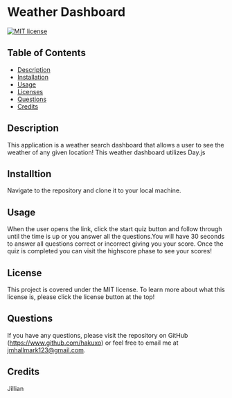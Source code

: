 # Weather Dashboard

  [![MIT license](https://img.shields.io/badge/License-MIT-blue.svg)](https://www.mit.edu/~amini/LICENSE.md)
  ## Table of Contents
  * [Description](#description)
  * [Installation](#installation)
  * [Usage](#usage)
  * [Licenses](#licenses)
  * [Questions](#questions)
  * [Credits](#questions)
  
  ## Description
  This application is a weather search dashboard that allows a user to  see the weather of any given location! This weather dashboard utilizes Day.js

  ## Installtion
  Navigate to the repository and clone it to your local machine.

  ## Usage
  When the user opens the link, click the start quiz button and follow through until the time is up or you answer all the questions.You will have 30 seconds to answer all questions correct or incorrect giving you your score. Once the quiz is completed you can visit the highscore phase to see your scores!

  ## License 
 This project is covered under the MIT license. To learn more about what this license is, please click the license button at the top!


  ## Questions 
 If you have any questions, please visit the repository on GitHub (https://www.github.com/hakuxo) or feel free to email me at jmhallmark123@gmail.com.

  ## Credits
  Jillian
